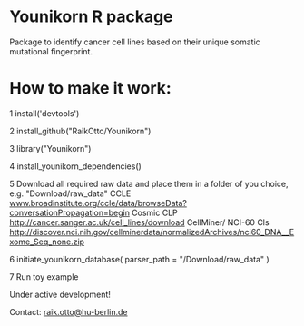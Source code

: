 # Younikorn R package

Package to identify cancer cell lines based on their unique somatic mutational fingerprint.

# How to make it work:

1 install('devtools')

2 install_github("RaikOtto/Younikorn")

3 library("Younikorn")

4 install_younikorn_dependencies()

5 Download all required raw data and place them in a folder of you choice, e.g. "Download/raw_data" 
	CCLE www.broadinstitute.org/ccle/data/browseData?conversationPropagation=begin
	Cosmic CLP http://cancer.sanger.ac.uk/cell_lines/download
	CellMiner/ NCI-60 Cls http://discover.nci.nih.gov/cellminerdata/normalizedArchives/nci60_DNA__Exome_Seq_none.zip
	
6 initiate_younikorn_database( parser_path = "/Download/raw_data" )

7 Run toy example

Under active development!

Contact: raik.otto@hu-berlin.de
